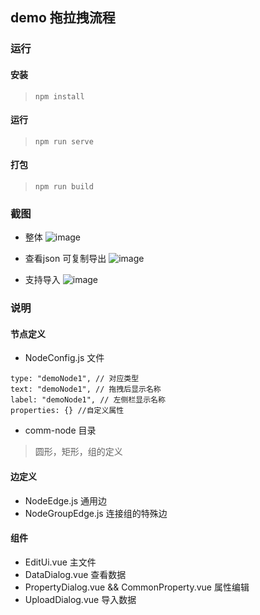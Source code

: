 ## demo 拖拉拽流程
### 运行
#### 安装
> `npm install`
#### 运行
> `npm run serve`
#### 打包
> `npm run build`

### 截图

- 整体
![image](https://user-images.githubusercontent.com/49272616/223987724-22fc9a55-5bb7-4796-974e-c712ab3cb8c5.png)

- 查看json 可复制导出
![image](https://user-images.githubusercontent.com/49272616/223987856-9292dbca-99cb-40b2-adef-6964c2357649.png)

- 支持导入
![image](https://user-images.githubusercontent.com/49272616/223987966-6ad67fac-066e-40ba-a5a6-e38c183dcd46.png)


### 说明
#### 节点定义
- NodeConfig.js 文件
```
type: "demoNode1", // 对应类型
text: "demoNode1", // 拖拽后显示名称
label: "demoNode1", // 左侧栏显示名称
properties: {} //自定义属性
```
- comm-node 目录
> 圆形，矩形，组的定义
#### 边定义
- NodeEdge.js  通用边
- NodeGroupEdge.js 连接组的特殊边
#### 组件
- EditUi.vue 主文件
- DataDialog.vue 查看数据
- PropertyDialog.vue && CommonProperty.vue 属性编辑
- UploadDialog.vue 导入数据

